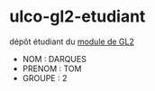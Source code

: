 # ulco-gl2-etudiant

dépôt étudiant du [module de GL2](https://juliendehos.gitlab.io/posts/gl2/index.html)

- NOM : DARQUES
- PRENOM : TOM
- GROUPE : 2